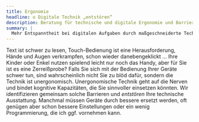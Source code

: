 ```yaml
---
title: Ergonomie
headline: ☮️ Digitale Technik „entstören“
description: Beratung für technische und digitale Ergonomie und Barrierefreiheit
summary: |
  Mehr Entspanntheit bei digitalen Aufgaben durch maßgeschneiderte Technik — für Senioren und andere, die sich angenehmere Technik wünschen
---
```


Text ist schwer zu lesen, Touch-Bedienung ist eine Herausforderung, Hände und Augen verkrampfen, schon wieder danebengeklickt …
Ihre Kinder oder Enkel nutzen spielend leicht nur noch das Handy, aber für Sie ist es eine Zerreißprobe?
Falls Sie sich mit der Bedienung Ihrer Geräte schwer tun, sind wahrscheinlich nicht Sie zu blöd dafür, sondern die Technik ist unergonomisch.
Unergonomische Technik geht auf die Nerven und bindet kognitive Kapazitäten, die Sie sinnvoller einsetzen könnten.
Wir identifizieren gemeinsam solche Barrieren und _entstören_ Ihre technische Ausstattung.
Manchmal müssen Geräte durch bessere ersetzt werden, oft genügen aber schon bessere Einstellungen oder ein wenig Programmierung, die ich ggf. vornehmen kann.
